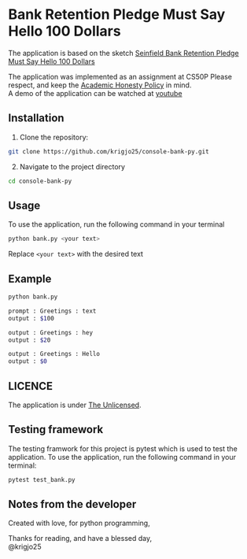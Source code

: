 # Bank Retention Pledge Must Say Hello 100 Dollars

The application is based on the sketch [Seinfield Bank Retention Pledge Must Say Hello 100 Dollars](https://www.youtube.com/watch?v=IN6cJ_wGmsk) 

The application was implemented as an assignment at CS50P
Please respect, and keep the [Academic Honesty Policy](https://cs50.harvard.edu/x/2023/honesty/) in mind.<br>
A demo of the application can be watched at [youtube](https://www.youtube.com/watch?v=jHZuzD4f4rg)

## Installation

1. Clone the repository:
```sh
git clone https://github.com/krigjo25/console-bank-py.git
```

2. Navigate to the project directory
```sh
cd console-bank-py
```

##  Usage

To use the application, run the following command in your terminal

```sh
python bank.py <your text>
```
Replace `<your text>` with the desired text

## Example

```sh
python bank.py

prompt : Greetings : text
output : $100

output : Greetings : hey
output : $20

output : Greetings : Hello
output : $0 
```

## LICENCE

The application is under [The Unlicensed](./LICENCE).

##  Testing framework

The testing framwork for this project is pytest
which is used to test the application. 
To use the application, run the following command in your terminal:
```sh
pytest test_bank.py
```

## Notes from the developer

Created with love, for python programming,

Thanks for reading, and have a blessed day,<br>
@krigjo25



